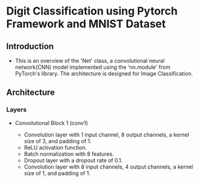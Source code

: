 # Digit Classification using Pytorch Framework and MNIST Dataset


## Introduction

- This is an overview of the 'Net' class, a convolutional neural network(CNN) model implemented using the 'nn.module' from PyTorch's library. The architecture is designed for Image Classification.

## Architecture

### Layers 

- Convolutional Block 1 (conv1)

    - Convolution layer with 1 input channel, 8 output channels, a kernel size of 3, and padding of 1.
    - ReLU activation function.
    - Batch normalization with 8 features.
    - Dropout layer with a dropout rate of 0.1.
    - Convolution layer with 8 input channels, 4 output channels, a kernel size of 1, and padding of 1.